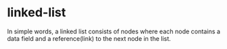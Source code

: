 # linked-list
In simple words, a linked list consists of nodes where each node contains a data field and a reference(link) to the next node in the list.
